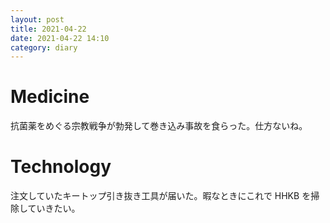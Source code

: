 ```yaml
---
layout: post
title: 2021-04-22
date: 2021-04-22 14:10
category: diary
---
```


# Medicine
抗菌薬をめぐる宗教戦争が勃発して巻き込み事故を食らった。仕方ないね。

# Technology
注文していたキートップ引き抜き工具が届いた。暇なときにこれで HHKB を掃除していきたい。